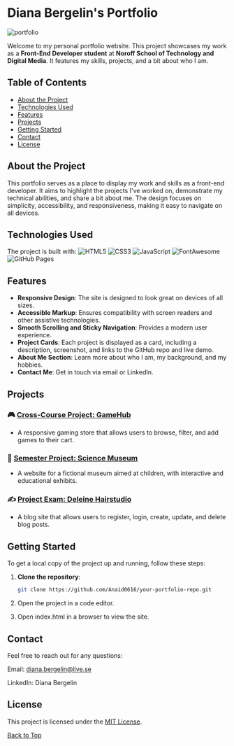 # Diana Bergelin's Portfolio

![portfolio](https://github.com/user-attachments/assets/5127a48d-e4ab-4694-b99a-848626275855)


Welcome to my personal portfolio website. This project showcases my work as a **Front-End Developer student** at **Noroff School of Technology and Digital Media**. It features my skills, projects, and a bit about who I am.

## Table of Contents
- [About the Project](#about-the-project)
- [Technologies Used](#technologies-used)
- [Features](#features)
- [Projects](#projects)
- [Getting Started](#getting-started)
- [Contact](#contact)
- [License](#license)

## About the Project

This portfolio serves as a place to display my work and skills as a front-end developer. It aims to highlight the projects I've worked on, demonstrate my technical abilities, and share a bit about me. The design focuses on simplicity, accessibility, and responsiveness, making it easy to navigate on all devices.

## Technologies Used

The project is built with:
 ![HTML5](https://img.shields.io/badge/-HTML5-E34F26?logo=html5&logoColor=white&style=flat-square)  ![CSS3](https://img.shields.io/badge/-CSS3-1572B6?logo=css3&logoColor=white&style=flat-square)  ![JavaScript](https://img.shields.io/badge/-JavaScript-F7DF1E?logo=javascript&logoColor=black&style=flat-square)  ![FontAwesome](https://img.shields.io/badge/-Font%20Awesome-339AF0?logo=font-awesome&logoColor=white&style=flat-square)  ![GitHub Pages](https://img.shields.io/badge/-GitHub%20Pages-222222?logo=github&logoColor=white&style=flat-square) 


## Features

- **Responsive Design**: The site is designed to look great on devices of all sizes.
- **Accessible Markup**: Ensures compatibility with screen readers and other assistive technologies.
- **Smooth Scrolling and Sticky Navigation**: Provides a modern user experience.
- **Project Cards**: Each project is displayed as a card, including a description, screenshot, and links to the GitHub repo and live demo.
- **About Me Section**: Learn more about who I am, my background, and my hobbies.
- **Contact Me**: Get in touch via email or LinkedIn.

## Projects

### 🎮 [Cross-Course Project: GameHub](https://anaid0616.github.io/cross-course-project-design-html-css/)
- A responsive gaming store that allows users to browse, filter, and add games to their cart.


### 🧪 [Semester Project: Science Museum](https://anaid0616.github.io/semester-project-diana-bergelin/)
- A website for a fictional museum aimed at children, with interactive and educational exhibits.


### ✍️ [Project Exam: Deleine Hairstudio](https://celadon-naiad-e81f9d.netlify.app/)
- A blog site that allows users to register, login, create, update, and delete blog posts.

## Getting Started

To get a local copy of the project up and running, follow these steps:

1. **Clone the repository**:
   ```bash
   git clone https://github.com/Anaid0616/your-portfolio-repo.git
   ```

2. Open the project in a code editor.
3. Open index.html in a browser to view the site.

## Contact
Feel free to reach out for any questions:

Email: diana.bergelin@live.se

LinkedIn: Diana Bergelin


## License
This project is licensed under the [MIT License](LICENSE).

[Back to Top](#diana-bergelins-portfolio)
